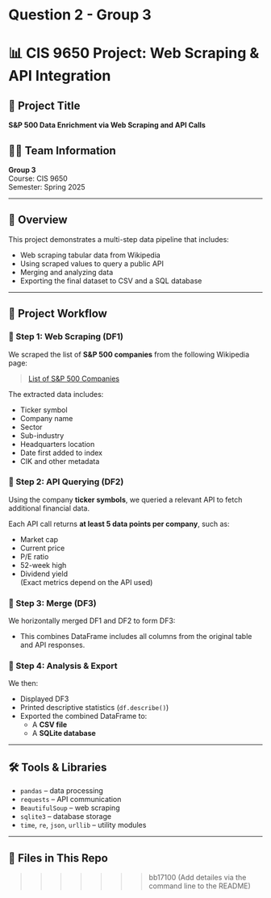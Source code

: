 
# Question 2 - Group 3
# 📊 CIS 9650 Project: Web Scraping & API Integration

## 🧾 Project Title
**S&P 500 Data Enrichment via Web Scraping and API Calls**

## 👨‍💻 Team Information
**Group 3**  
Course: CIS 9650  
Semester: Spring 2025

---

## 📘 Overview

This project demonstrates a multi-step data pipeline that includes:
- Web scraping tabular data from Wikipedia
- Using scraped values to query a public API
- Merging and analyzing data
- Exporting the final dataset to CSV and a SQL database

---

## 🧠 Project Workflow

### 🔹 Step 1: Web Scraping (DF1)
We scraped the list of **S&P 500 companies** from the following Wikipedia page:
> [List of S&P 500 Companies](https://en.wikipedia.org/wiki/List_of_S%26P_500_companies)

The extracted data includes:
- Ticker symbol
- Company name
- Sector
- Sub-industry
- Headquarters location
- Date first added to index
- CIK and other metadata

### 🔹 Step 2: API Querying (DF2)
Using the company **ticker symbols**, we queried a relevant API to fetch additional financial data.

Each API call returns **at least 5 data points per company**, such as:
- Market cap
- Current price
- P/E ratio
- 52-week high
- Dividend yield  
(Exact metrics depend on the API used)

### 🔹 Step 3: Merge (DF3)
We horizontally merged DF1 and DF2 to form DF3:
- This combines DataFrame includes all columns from the original table and API responses.

### 🔹 Step 4: Analysis & Export
We then:
- Displayed DF3
- Printed descriptive statistics (`df.describe()`)
- Exported the combined DataFrame to:
  - A **CSV file**
  - A **SQLite database**

---

## 🛠️ Tools & Libraries

- `pandas` – data processing
- `requests` – API communication
- `BeautifulSoup` – web scraping
- `sqlite3` – database storage
- `time`, `re`, `json`, `urllib` – utility modules

---

## 📁 Files in This Repo

>>>>>>> bb17100 (Add detailes via the command line to the README)
